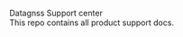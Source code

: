 <span class="markdown-body-normal-header">Datagnss Support center
</span>
<br>
This repo contains all product support docs.

